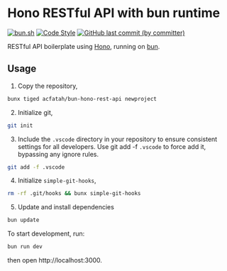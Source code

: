 # Hono RESTful API with bun runtime

<p>
  <a href="https://bun.sh">
    <img
      alt="bun.sh"
      src="https://img.shields.io/badge/Bun-%23000000.svg?style=flat-square&logo=bun&logoColor=white"></a>
  <a href="https://github.com/antfu/eslint-config">
    <img
      alt="Code Style"
      src="https://antfu.me/badge-code-style.svg"></a>
  <a href="https://github.com/acfatah/bun-hono-rest-api/commits/main">
  <img
    alt="GitHub last commit (by committer)"
    src="https://img.shields.io/github/last-commit/acfatah/bun-hono-rest-api?display_timestamp=committer&style=flat-square"></a>
</p>

RESTful API boilerplate using [Hono](https://hono.dev), running on [bun](https://bun.sh).

## Usage

1. Copy the repository,

```bash
bunx tiged acfatah/bun-hono-rest-api newproject
```

2. Initialize git,

```bash
git init
```

3. Include the `.vscode` directory in your repository to ensure consistent settings for all developers. Use git add -f `.vscode` to force add it, bypassing any ignore rules.

```bash
git add -f .vscode
```

4. Initialize `simple-git-hooks`,

```bash
rm -rf .git/hooks && bunx simple-git-hooks
```

5. Update and install dependencies

```bash
bun update
```

To start development, run:

```bash
bun run dev
```

then open http://localhost:3000.
